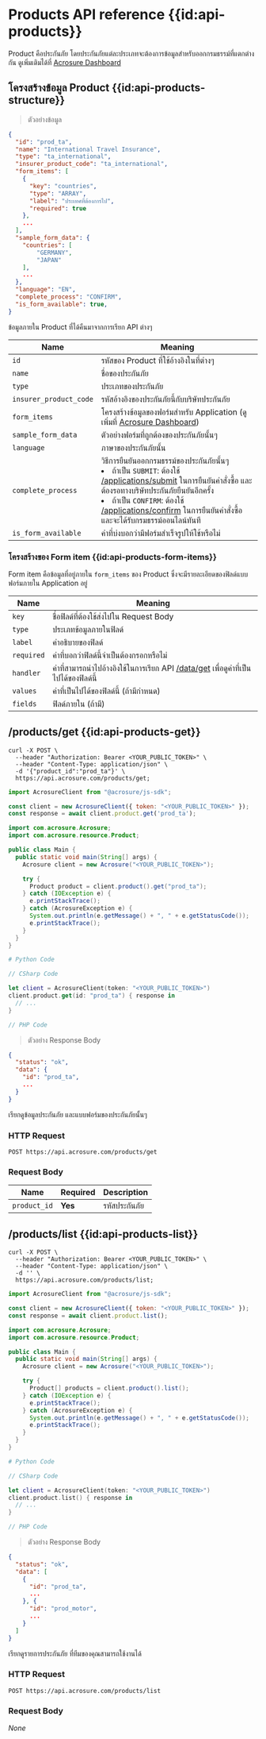 # Products API reference {{id:api-products}}

Product คือประกันภัย โดยประกันภัยแต่ละประเภทจะต้องการข้อมูลสำหรับออกกรมธรรม์ที่แตกต่างกัน ดูเพิ่มเติมได้ที่ [Acrosure Dashboard](https://dashboard.acrosure.com)

## โครงสร้างข้อมูล Product {{id:api-products-structure}}

> ตัวอย่างข้อมูล

```json
{
  "id": "prod_ta",
  "name": "International Travel Insurance",
  "type": "ta_international",
  "insurer_product_code": "ta_international",
  "form_items": [
    {
      "key": "countries",
      "type": "ARRAY",
      "label": "ประเทศที่ต้องการไป",
      "required": true
    },
    ...
  ],
  "sample_form_data": {
    "countries": [
        "GERMANY",
        "JAPAN"
    ],
    ...
  },
  "language": "EN",
  "complete_process": "CONFIRM",
  "is_form_available": true,
}
```

ข้อมูลภายใน Product ที่ได้คืนมาจากการเรียก API ต่างๆ

| Name                   | Meaning                                                                                                                                                                                                                                                                                                                                    |
| ---------------------- | ------------------------------------------------------------------------------------------------------------------------------------------------------------------------------------------------------------------------------------------------------------------------------------------------------------------------------------------ |
| `id`                   | รหัสของ Product ที่ใช้อ้างอิงในที่ต่างๆ                                                                                                                                                                                                                                                                                                    |
| `name`                 | ชื่อของประกันภัย                                                                                                                                                                                                                                                                                                                           |
| `type`                 | ประเภทของประกันภัย                                                                                                                                                                                                                                                                                                                         |
| `insurer_product_code` | รหัสอ้างอิงของประกันภัยนี้กับบริษัทประกันภัย                                                                                                                                                                                                                                                                                               |
| `form_items`           | โครงสร้างข้อมูลของฟอร์มสำหรับ Application (ดูเพิ่มที่ [Acrosure Dashboard](https://dashboard.acrosure.com))                                                                                                                                                                                                                                |
| `sample_form_data`     | ตัวอย่างฟอร์มที่ถูกต้องของประกันภัยนั้นๆ                                                                                                                                                                                                                                                                                                   |
| `language`             | ภาษาของประกันภัยนั้น                                                                                                                                                                                                                                                                                                                       |
| `complete_process`     | วิธีการยืนยันออกกรมธรรม์ของประกันภัยนั้นๆ <br><li> ถ้าเป็น `SUBMIT`: ต้องใช้ [/applications/submit](#api-applications-submit) ในการยืนยันคำสั่งซื้อ และต้องรอทางบริษัทประกันภัยยืนยันอีกครั้ง <br> <li>ถ้าเป็น `CONFIRM`: ต้องใช้ [/applications/confirm](#api-applications-confirm) ในการยืนยันคำสั่งซื้อ และจะได้รับกรมธรรม์ออนไลน์ทันที |
| `is_form_available`    | ค่าที่บ่งบอกว่ามีฟอร์มสำเร็จรูปให้ใช้หรือไม่                                                                                                                                                                                                                                                                                               |

### โครงสร้างของ Form item {{id:api-products-form-items}}

Form item คือข้อมูลที่อยู่ภายใน `form_items` ของ Product ซึ่งจะมีรายละเอียดของฟิลด์แบบฟอร์มภายใน Application อยู่

| Name       | Meaning                                                                                               |
| ---------- | ----------------------------------------------------------------------------------------------------- |
| `key`      | ชื่อฟิลด์ที่ต้องใช้ส่งไปใน Request Body                                                               |
| `type`     | ประเภทข้อมูลภายในฟิลด์                                                                                |
| `label`    | คำอธิบายของฟิลด์                                                                                      |
| `required` | ค่าที่บอกว่าฟิลด์นี้จำเป็นต้องกรอกหรือไม่                                                             |
| `handler`  | ค่าที่สามารถนำไปอ้างอิงใช้ในการเรียก API [/data/get](#api-data-get) เพื่อดูค่าที่เป็นไปได้ของฟิลด์นี้ |
| `values`   | ค่าที่เป็นไปได้ของฟิลด์นี้ (ถ้ามีกำหนด)                                                               |
| `fields`   | ฟิลด์ภายใน (ถ้ามี)                                                                                    |

## /products/get {{id:api-products-get}}

```shell
curl -X POST \
  --header "Authorization: Bearer <YOUR_PUBLIC_TOKEN>" \
  --header "Content-Type: application/json" \
  -d '{"product_id":"prod_ta"}' \
  https://api.acrosure.com/products/get;
```

```javascript
import AcrosureClient from "@acrosure/js-sdk";

const client = new AcrosureClient({ token: "<YOUR_PUBLIC_TOKEN>" });
const response = await client.product.get('prod_ta');
```

```java
import com.acrosure.Acrosure;
import com.acrosure.resource.Product;

public class Main {
  public static void main(String[] args) {
    Acrosure client = new Acrosure("<YOUR_PUBLIC_TOKEN>");

    try {
      Product product = client.product().get("prod_ta");
    } catch (IOException e) {
      e.printStackTrace();
    } catch (AcrosureException e) {
      System.out.println(e.getMessage() + ", " + e.getStatusCode());
      e.printStackTrace();
    }
  }
}
```

```python
# Python Code
```

```csharp
// CSharp Code
```

```swift
let client = AcrosureClient(token: "<YOUR_PUBLIC_TOKEN>")
client.product.get(id: "prod_ta") { response in
  // ...
}
```

```php
// PHP Code
```

> ตัวอย่าง Response Body

```json
{
  "status": "ok",
  "data": {
    "id": "prod_ta",
    ...
  }
}
```

เรียกดูข้อมูลประกันภัย และแบบฟอร์มของประกันภัยนั้นๆ

### HTTP Request

`POST https://api.acrosure.com/products/get`

### Request Body

| Name         | Required | Description   |
| ------------ | -------- | ------------- |
| `product_id` | **Yes**  | รหัสประกันภัย |


## /products/list {{id:api-products-list}}

```shell
curl -X POST \
  --header "Authorization: Bearer <YOUR_PUBLIC_TOKEN>" \
  --header "Content-Type: application/json" \
  -d '' \
  https://api.acrosure.com/products/list;
```

```javascript
import AcrosureClient from "@acrosure/js-sdk";

const client = new AcrosureClient({ token: "<YOUR_PUBLIC_TOKEN>" });
const response = await client.product.list();
```

```java
import com.acrosure.Acrosure;
import com.acrosure.resource.Product;

public class Main {
  public static void main(String[] args) {
    Acrosure client = new Acrosure("<YOUR_PUBLIC_TOKEN>");

    try {
      Product[] products = client.product().list();
    } catch (IOException e) {
      e.printStackTrace();
    } catch (AcrosureException e) {
      System.out.println(e.getMessage() + ", " + e.getStatusCode());
      e.printStackTrace();
    }
  }
}
```

```python
# Python Code
```

```csharp
// CSharp Code
```

```swift
let client = AcrosureClient(token: "<YOUR_PUBLIC_TOKEN>")
client.product.list() { response in
  // ...
}
```

```php
// PHP Code
```

> ตัวอย่าง Response Body

```json
{
  "status": "ok",
  "data": [
    {
      "id": "prod_ta",
      ...
    }, {
      "id": "prod_motor",
      ...
    }
  ]
}
```

เรียกดูรายการประกันภัย ที่ทีมของคุณสามารถใช้งานได้

### HTTP Request

`POST https://api.acrosure.com/products/list`

### Request Body

_None_